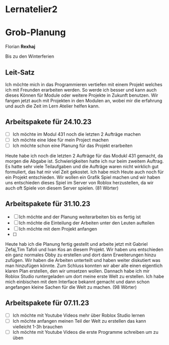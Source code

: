 # Lernatelier2

# Grob-Planung

Florian **Rexhaj**

Bis zu den Winterferien

## Leit-Satz

Ich möchte mich in das Programmieren vertiefen mit einem Projekt welches ich mit Freunden erarbeiten werden. So werde 
ich besser und kann auch dieses Können für Module oder weitere Projekte in Zukunft benutzen. Wir fangen jetzt auch mit Projekten
in den Modulen an, wobei mir die erfahrung und auch die Zeit im Lern Atelier helfen kann.

## Arbeitspakete für 24.10.23

- [ ] Ich möchte im Modul 431 noch die letzten 2 Aufträge machen
- [ ] Ich möchte eine Idee für mein Project machen
- [ ] Ich möchte schon eine Planung für das Projekt erarbeiten

Heute habe ich noch die letzten 2 Aufträge für das Modukl 431 gemacht, da morgen die Abgabe ist. Schwierigkeiten hatte ich nur beim
zweitem Auftrag. Es hatte sehr viele Teilaufgaben und die Aufträge waren nicht wirklich gut formuliert, das hat mir viel Zeit gekostet.
Ich habe mich Heute auch noch für ein Projekt entschieden. Wir wollen ein Grafik Spiel machen und wir haben uns entschieden dieses
Spiel im Server von Roblox herzustellen, da wir auch oft Spiele von diesem Server spielen. (81 Wörter)

## Arbeitspakete für 31.10.23
- [ ] Ich möchte and der Planung weiterarbeiten bis es fertig ist
- [ ] Ich möchte die Einteilung der Arbeiten unter den Leuten aufteilen
- [ ] Ich möchte mit dem Projekt anfangen
- [ ] 

Heute hab ich die Planung fertig gestellt und arbeite jetzt mit Gabriel Zefaj,Tim Tafoli und Ivan Kos an diesem Projekt. Wir haben uns 
entschieden ein ganz normales Obby zu erstellen und dort dann Erweiterungen hinzu zufügen. Wir haben die Arbeiten unterteilt und haben 
weiter diskutiert was man hinzufügen könnte. Zum Schluss konnten wir aber alle einen eigentlich klaren Plan erstellen, den wir umsetzen
wollen. Dannach habe ich mir Roblox Studio runtergeladen um dort meine erste Welt zu erstellen. Ich habe mich einbischen mit dem Interface 
bekannt gemacht und dann schon angefangen kleine Sachen für die Welt zu machen. (98 Wörter)

## Arbeitspakete für 07.11.23
- [ ] Ich möchte mit Youtube Videos mehr über Roblox Studio lernen
- [ ] Ich möchte anfangen meinen Teil der Welt zu erstellen das kann vielleicht 1-3h brauchen
- [ ] Ich möchte mit Youtube Videos die erste Programme schreiben um zu üben
